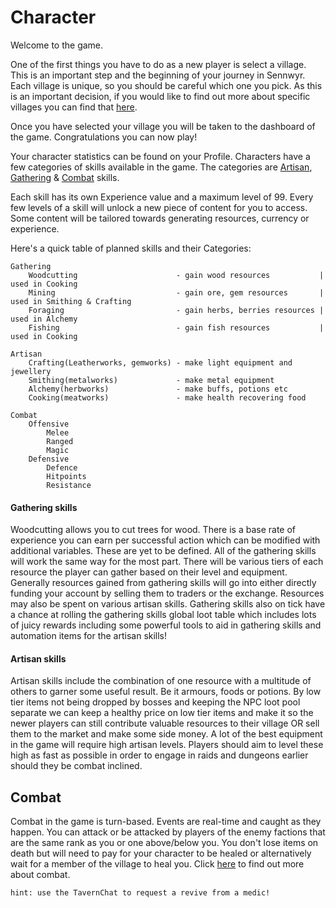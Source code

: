 # Character

Welcome to the game.

One of the first things you have to do as a new player is select a village. This is an important step and the beginning of your journey in Sennwyr. Each village is unique, so you should be careful which one you pick. As this is an important decision, if you would like to find out more about specific villages you can find that [here](../The%20World/Sennwyr.md).

Once you have selected your village you will be taken to the dashboard of the game. Congratulations you can now play!

Your character statistics can be found on your Profile. Characters have a few categories of skills available in the game. The categories are [Artisan](#artisan-skills), [Gathering](#gathering-skills) & [Combat](#combat) skills. 

Each skill has its own Experience value and a maximum level of 99. Every few levels of a skill will unlock a new piece of content for you to access. Some content will be tailored towards generating resources, currency or experience. 

Here's a quick table of planned skills and their Categories:

    Gathering
        Woodcutting                      - gain wood resources           | used in Cooking
        Mining                           - gain ore, gem resources       | used in Smithing & Crafting
        Foraging                         - gain herbs, berries resources | used in Alchemy
        Fishing                          - gain fish resources           | used in Cooking

    Artisan
        Crafting(Leatherworks, gemworks) - make light equipment and jewellery
        Smithing(metalworks)             - make metal equipment
        Alchemy(herbworks)               - make buffs, potions etc
        Cooking(meatworks)               - make health recovering food

    Combat
        Offensive
            Melee
            Ranged
            Magic
        Defensive
            Defence
            Hitpoints
            Resistance



#### Gathering skills

Woodcutting allows you to cut trees for wood. There is a base rate of experience you can earn per successful action which can be modified with additional variables. These are yet to be defined. 
All of the gathering skills will work the same way for the most part. There will be various tiers of each resource the player can gather based on their level and equipment. 
Generally resources gained from gathering skills will go into either directly funding your account by selling them to traders or the exchange. Resources may also be spent on various artisan skills.
Gathering skills also on tick have a chance at rolling the gathering skills global loot table which includes lots of juicy rewards including some powerful tools to aid in gathering skills and automation items for the artisan skills!

#### Artisan skills

Artisan skills include the combination of one resource with a multitude of others to garner some useful result. Be it armours, foods or potions. By low tier items not being dropped by bosses and keeping the NPC loot pool separate we can keep a healthy price on low tier items and make it so the newer players can still contribute valuable resources to their village OR sell them to the market and make some side money. 
A lot of the best equipment in the game will require high artisan levels. Players should aim to level these high as fast as possible in order to engage in raids and dungeons earlier should they be combat inclined.

## Combat

Combat in the game is turn-based. Events are real-time and caught as they happen. You can attack or be attacked by players of the enemy factions that are the same rank as you or one above/below you. You don't lose items on death but will need to pay for your character to be healed or alternatively wait for a member of the village to heal you. Click [here](Combat.md) to find out more about combat.

    hint: use the TavernChat to request a revive from a medic!
